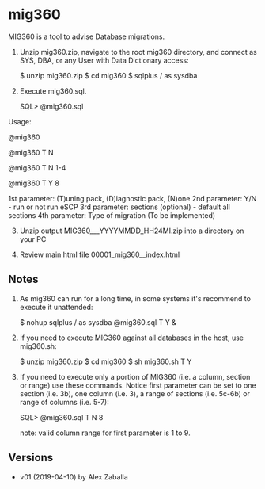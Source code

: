 # mig360

MIG360 is a tool to advise Database migrations.

1. Unzip mig360.zip, navigate to the root mig360 directory, and connect as SYS, 
   DBA, or any User with Data Dictionary access:

   $ unzip mig360.zip
   $ cd mig360
   $ sqlplus / as sysdba

2. Execute mig360.sql.

   SQL> @mig360.sql


Usage: 

@mig360

@mig360 T N

@mig360 T N 1-4

@mig360 T Y 8


1st parameter: (T)uning pack, (D)iagnostic pack, (N)one
2nd parameter: Y/N - run or not run eSCP
3rd parameter: sections (optional) - default all sections
4th parameter: Type of migration (To be implemented)


3. Unzip output MIG360_<dbname>_<host>_YYYYMMDD_HH24MI.zip into a directory on your PC

4. Review main html file 00001_mig360_<dbname>_index.html



## Notes ##

1. As mig360 can run for a long time, in some systems it's recommend to execute it unattended:

   $ nohup sqlplus / as sysdba @mig360.sql T Y &

2. If you need to execute MIG360 against all databases in the host, use mig360.sh:

   $ unzip mig360.zip
   $ cd mig360
   $ sh mig360.sh T Y
   
3. If you need to execute only a portion of MIG360 (i.e. a column, section or range) use 
   these commands. Notice first parameter can be set to one section (i.e. 3b),
   one column (i.e. 3), a range of sections (i.e. 5c-6b) or range of columns (i.e. 5-7):

   SQL> @mig360.sql T N 8
   
   note: valid column range for first parameter is 1 to 9. 


## Versions ##
* v01 (2019-04-10) by Alex Zaballa
